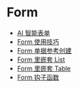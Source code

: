 # Form

<!-- links begin -->

- [AI 智能表单](AI智能表单.md)
- [Form 使用技巧](Form使用技巧.md)
- [Form 单据参考创建](Form单据参考创建.md)
- [Form 里嵌套 List](Form里嵌套List.md)
- [Form 里嵌套 Table](Form里嵌套Table.md)
- [Form 钩子函数](Form钩子函数.md)
<!-- links end -->
